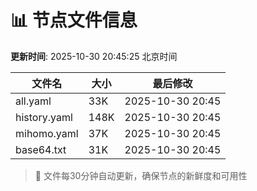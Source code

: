 # 📊 节点文件信息

**更新时间**: 2025-10-30 20:45:25 北京时间

| 文件名 | 大小 | 最后修改 |
|--------|------|----------|
| all.yaml | 33K | 2025-10-30 20:45 |
| history.yaml | 148K | 2025-10-30 20:45 |
| mihomo.yaml | 37K | 2025-10-30 20:45 |
| base64.txt | 31K | 2025-10-30 20:45 |

> 🔄 文件每30分钟自动更新，确保节点的新鲜度和可用性
